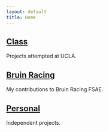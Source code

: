 ```yaml
---
layout: default
title: Home
---
```


<div class="container">
  <section id="projects">
      <div class="project wow animate__animated animate__fadeInUp" data-wow-duration="1s" data-wow-delay="0.5s">
        <h2><a href="projects/class.html">Class</a></h2>
        <p>Projects attempted at UCLA.</p>
      </div>
      <div class="project wow animate__animated animate__fadeInUp" data-wow-duration="1s" data-wow-delay="0.5s">
        <h2><a href="projects/racing.html">Bruin Racing</a></h2>
        <p>My contributions to Bruin Racing FSAE.</p>
      </div>
      <div class="project wow animate__animated animate__fadeInUp" data-wow-duration="1s" data-wow-delay="0.5s">
        <h2><a href="projects/personal.html">Personal</a></h2>
        <p>Independent projects.</p>
    </div>
  </section>
</div>
